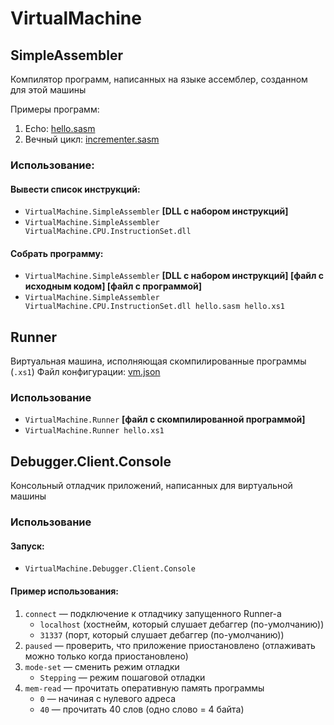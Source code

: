 # VirtualMachine

## SimpleAssembler
Компилятор программ, написанных на языке ассемблер, созданном для этой машины

Примеры программ:
1. Echo: [hello.sasm](VirtualMachine.SimpleAssembler/hello.sasm)
2. Вечный цикл: [incrementer.sasm](VirtualMachine.SimpleAssembler/incrementer.sasm)
### Использование:
#### Вывести список инструкций: 
- `VirtualMachine.SimpleAssembler` **[DLL с набором инструкций]**
- `VirtualMachine.SimpleAssembler VirtualMachine.CPU.InstructionSet.dll`
#### Собрать программу:
- `VirtualMachine.SimpleAssembler` **[DLL с набором инструкций] [файл с исходным кодом] [файл с программой]**
- `VirtualMachine.SimpleAssembler VirtualMachine.CPU.InstructionSet.dll hello.sasm hello.xs1` 

## Runner
Виртуальная машина, исполняющая скомпилированные программы (`.xs1`)
Файл конфигурации: [vm.json](VirtualMachine.Runner/vm.json)
### Использование
- `VirtualMachine.Runner` **[файл с скомпилированной программой]**
- `VirtualMachine.Runner hello.xs1`
  
## Debugger.Client.Console
Консольный отладчик приложений, написанных для виртуальной машины
### Использование
#### Запуск:
- `VirtualMachine.Debugger.Client.Console`
#### Пример использования:
1. `connect` — подключение к отладчику запущенного Runner-а
   - `localhost` (хостнейм, который слушает дебаггер (по-умолчанию))
   - `31337` (порт, который слушает дебаггер (по-умолчанию))
2. `paused` — проверить, что приложение приостановлено (отлаживать можно только когда приостановлено)
3. `mode-set` — сменить режим отладки
   - `Stepping` — режим пошаговой отладки
4. `mem-read` — прочитать оперативную память программы
   -  `0` — начиная с нулевого адреса
   -  `40` — прочитать 40 слов (одно слово = 4 байта)


